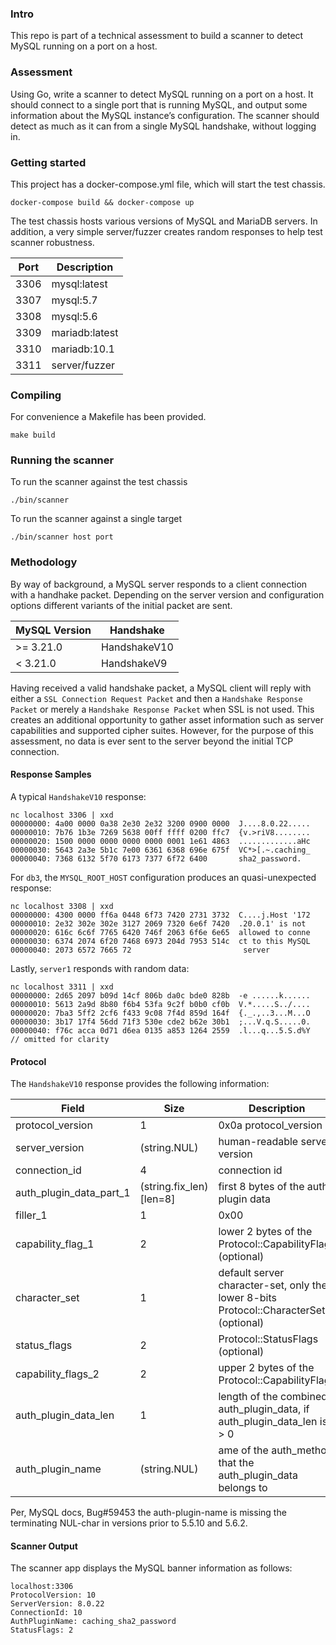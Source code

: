 ### Intro
This repo is part of a technical assessment to build a scanner to detect MySQL running on a port on a host.

### Assessment
Using Go, write a scanner to detect MySQL running on a port on a host. It should connect to a single port that is running MySQL, and output some information about the MySQL instance’s configuration. The scanner should detect as much as it can from a single MySQL handshake, without logging in.

### Getting started
This project has a docker-compose.yml file, which will start the test chassis.

```
docker-compose build && docker-compose up
```

The test chassis hosts various versions of MySQL and MariaDB servers. In addition, a very simple server/fuzzer creates random responses to help test scanner robustness.

| Port  | Description  |
|---|---|
| 3306 | mysql:latest |
| 3307 | mysql:5.7 |
| 3308 | mysql:5.6 |
| 3309 | mariadb:latest |
| 3310 | mariadb:10.1 |
| 3311 | server/fuzzer |

### Compiling 
For convenience a Makefile has been provided.
```
make build
```

### Running the scanner

To run the scanner against the test chassis

```
./bin/scanner
```

To run the scanner against a single target
```
./bin/scanner host port
```


### Methodology
By way of background, a MySQL server responds to a client connection with a handhake packet. Depending on the server version and configuration options different variants of the initial packet are sent. 

| MySQL Version  | Handshake  |
|---|---|
| >= 3.21.0 | HandshakeV10 |
|  < 3.21.0  | HandshakeV9 | 

Having received a valid handshake packet, a MySQL client will reply with either a `SSL Connection Request Packet` and then a `Handshake Response Packet` or merely a `Handshake Response Packet` when SSL is not used. This creates an additional opportunity to gather asset information such as server capabilities and supported cipher suites. However, for the purpose of this assessment, no data is ever sent to the server beyond the initial TCP connection.

#### Response Samples

A typical `HandshakeV10` response:
```
nc localhost 3306 | xxd
00000000: 4a00 0000 0a38 2e30 2e32 3200 0900 0000  J....8.0.22.....
00000010: 7b76 1b3e 7269 5638 00ff ffff 0200 ffc7  {v.>riV8........
00000020: 1500 0000 0000 0000 0000 0001 1e61 4863  .............aHc
00000030: 5643 2a3e 5b1c 7e00 6361 6368 696e 675f  VC*>[.~.caching_
00000040: 7368 6132 5f70 6173 7377 6f72 6400       sha2_password.
```

For `db3`, the `MYSQL_ROOT_HOST` configuration produces an quasi-unexpected response:
```
nc localhost 3308 | xxd
00000000: 4300 0000 ff6a 0448 6f73 7420 2731 3732  C....j.Host '172
00000010: 2e32 302e 302e 3127 2069 7320 6e6f 7420  .20.0.1' is not 
00000020: 616c 6c6f 7765 6420 746f 2063 6f6e 6e65  allowed to conne
00000030: 6374 2074 6f20 7468 6973 204d 7953 514c  ct to this MySQL
00000040: 2073 6572 7665 72                         server
```

Lastly, `server1` responds with random data:
```
nc localhost 3311 | xxd
00000000: 2d65 2097 b09d 14cf 806b da0c bde0 828b  -e ......k......
00000010: 5613 2a9d 8b80 f6b4 53fa 9c2f b0b0 cf0b  V.*.....S../....
00000020: 7ba3 5ff2 2cf6 f433 9c08 7f4d 859d 164f  {._.,..3...M...O
00000030: 3b17 17f4 56dd 71f3 530e cde2 b62e 30b1  ;...V.q.S.....0.
00000040: f76c acca 0d71 d6ea 0135 a853 1264 2559  .l...q...5.S.d%Y
// omitted for clarity 
```

#### Protocol

The `HandshakeV10` response provides the following information:

| Field  | Size  | Description|
|---|---|---|
| protocol_version | 1 | 0x0a protocol_version|
| server_version   | (string.NUL) | human-readable server version|
| connection_id | 4 | connection id |
| auth_plugin_data_part_1| (string.fix_len) [len=8] | first 8 bytes of the auth-plugin data
| filler_1 | 1 | 0x00 |
| capability_flag_1 | 2 | lower 2 bytes of the Protocol::CapabilityFlags (optional) |
| character_set | 1 | default server character-set, only the lower 8-bits Protocol::CharacterSet (optional) |
| status_flags |  2 | Protocol::StatusFlags (optional) | 
| capability_flags_2 | 2 | upper 2 bytes of the Protocol::CapabilityFlags |
| auth_plugin_data_len | 1 | length of the combined auth_plugin_data, if auth_plugin_data_len is > 0|
| auth_plugin_name |  (string.NUL) | ame of the auth_method that the auth_plugin_data belongs to |

Per, MySQL docs, Bug#59453 the auth-plugin-name is missing the terminating NUL-char in versions prior to 5.5.10 and 5.6.2. 

#### Scanner Output
The scanner app displays the MySQL banner information as follows:
```
localhost:3306
ProtocolVersion: 10
ServerVersion: 8.0.22
ConnectionId: 10
AuthPluginName: caching_sha2_password
StatusFlags: 2
```